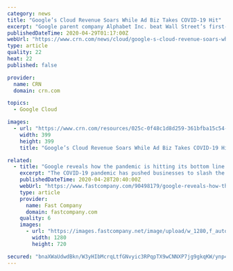 ```yaml
---
category: news
title: "Google’s Cloud Revenue Soars While Ad Biz Takes COVID-19 Hit"
excerpt: "Google parent company Alphabet Inc. beat Wall Street’s first-quarter revenue estimates even as the spread of the coronavirus “significantly impacted” the online search giant’s advertising business dur"
publishedDateTime: 2020-04-29T01:17:00Z
webUrl: "https://www.crn.com/news/cloud/google-s-cloud-revenue-soars-while-ad-biz-takes-covid-19-hit"
type: article
quality: 22
heat: 22
published: false

provider:
  name: CRN
  domain: crn.com

topics:
  - Google Cloud

images:
  - url: "https://www.crn.com/resources/025c-0f48c1d8d259-361bfba15c54-1000/google_cloud.jpg"
    width: 399
    height: 399
    title: "Google’s Cloud Revenue Soars While Ad Biz Takes COVID-19 Hit"

related:
  - title: "Google reveals how the pandemic is hitting its bottom line with a ‘significant slowdown’ in ad revenue"
    excerpt: "The COVID-19 pandemic has pushed businesses to slash the money they spend on ads, and Google—which makes the vast majority of its revenue from ads—is already seeing the impact on its bottom line. “Performance was strong during the first two months of the quarter,"
    publishedDateTime: 2020-04-28T20:40:00Z
    webUrl: "https://www.fastcompany.com/90498179/google-reveals-how-the-pandemic-is-hitting-its-bottom-line-with-a-significant-slowdown-in-ad-revenue"
    type: article
    provider:
      name: Fast Company
      domain: fastcompany.com
    quality: 6
    images:
      - url: "https://images.fastcompany.net/image/upload/w_1280,f_auto,q_auto,fl_lossy/wp-cms/uploads/2020/04/p-1-google-earnings-q-2.jpg"
        width: 1280
        height: 720

secured: "bnaXWaUdwdBkn/W3yHIbMcrqLtfGNvyic3RPqpTX9wCNNXP7jg9gkqKW/ynp41uB9BlObhj/DqNUTMW0iHQxfuZk9+767PuGMQJxzzW1Ghewt7bu0E/ywZCKbzUEYeikyDv09cQUawghsvEF2AOC5XguRfYLKiF7jeW5bGA/WVaBcIZd12ODfwch6p/Gq1vLRmMde8670YTvh3aNXjmbgT29Lg9EMsAdKepWDjxcUWB3USdKKZmwBEnsCvVGAnBnXhy2xUHJIeZ5CwTT0/LUPX7tKCODigvZesufBljB/GyqlMsDbXTkEPk5L/LxTkwz;zmgSt3cpJ6FxyrOSsQqCLg=="
---
```


